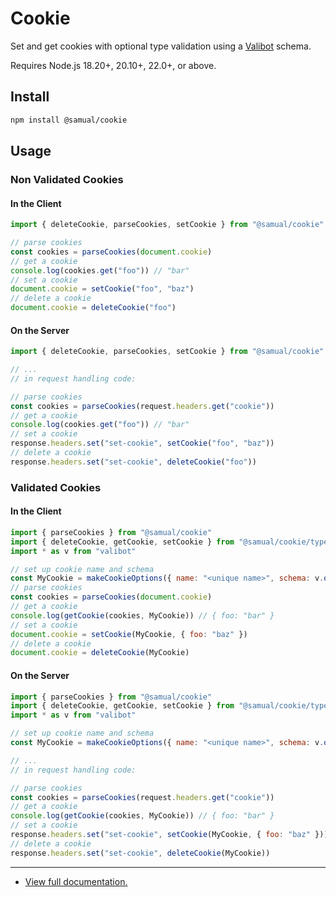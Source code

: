 # Cookie
Set and get cookies with optional type validation using a [Valibot](https://valibot.dev/) schema.

Requires Node.js 18.20+, 20.10+, 22.0+, or above.

## Install
```sh
npm install @samual/cookie
```

## Usage
### Non Validated Cookies
#### In the Client
```js
import { deleteCookie, parseCookies, setCookie } from "@samual/cookie"

// parse cookies
const cookies = parseCookies(document.cookie)
// get a cookie
console.log(cookies.get("foo")) // "bar"
// set a cookie
document.cookie = setCookie("foo", "baz")
// delete a cookie
document.cookie = deleteCookie("foo")
```

#### On the Server
```js
import { deleteCookie, parseCookies, setCookie } from "@samual/cookie"

// ...
// in request handling code:

// parse cookies
const cookies = parseCookies(request.headers.get("cookie"))
// get a cookie
console.log(cookies.get("foo")) // "bar"
// set a cookie
response.headers.set("set-cookie", setCookie("foo", "baz"))
// delete a cookie
response.headers.set("set-cookie", deleteCookie("foo"))
```

### Validated Cookies
#### In the Client
```js
import { parseCookies } from "@samual/cookie"
import { deleteCookie, getCookie, setCookie } from "@samual/cookie/typed"
import * as v from "valibot"

// set up cookie name and schema
const MyCookie = makeCookieOptions({ name: "<unique name>", schema: v.object({ foo: v.string() }) })
// parse cookies
const cookies = parseCookies(document.cookie)
// get a cookie
console.log(getCookie(cookies, MyCookie)) // { foo: "bar" }
// set a cookie
document.cookie = setCookie(MyCookie, { foo: "baz" })
// delete a cookie
document.cookie = deleteCookie(MyCookie)
```

#### On the Server
```js
import { parseCookies } from "@samual/cookie"
import { deleteCookie, getCookie, setCookie } from "@samual/cookie/typed"
import * as v from "valibot"

// set up cookie name and schema
const MyCookie = makeCookieOptions({ name: "<unique name>", schema: v.object({ foo: v.string() }) })

// ...
// in request handling code:

// parse cookies
const cookies = parseCookies(request.headers.get("cookie"))
// get a cookie
console.log(getCookie(cookies, MyCookie)) // { foo: "bar" }
// set a cookie
response.headers.set("set-cookie", setCookie(MyCookie, { foo: "baz" }))
// delete a cookie
response.headers.set("set-cookie", deleteCookie(MyCookie))
```
---
- [View full documentation.](https://samualtnorman.github.io/cookie/)
